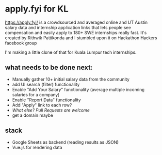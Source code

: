 # apply.fyi for KL

https://apply.fyi/ is a crowdsourced and averaged online and UT Austin salary data and internship application links that lets people see compensation and easily apply to 180+ SWE internships really fast. It's created by Rithwik Pattikonda and I stumbled upon it on Hackathon Hackers facebook group

I'm making a little clone of that for Kuala Lumpur tech internships.


## what needs to be done next:
* Manually gather 10+ initial salary data from the community 
* add UI search (filter) functionality 
* Enable "Add Your Salary" functionality (average multiple incoming salaries for a company)
* Enable "Report Data" functionality 
* Add "Apply" link to each row?
* *What else? Pull Requests are welcome*
* get a domain maybe

## stack
* Google Sheets as backend (reading results as JSON)
* Vue.js for rendering data


